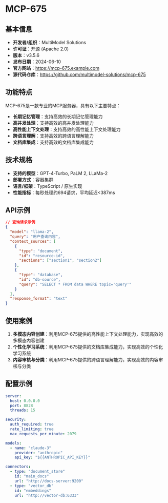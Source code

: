 # MCP-675

## 基本信息

- **开发者/组织**：MultiModel Solutions
- **许可证**：开源 (Apache 2.0)
- **版本**：v3.5.6
- **发布日期**：2024-06-10
- **官方网站**：https://mcp-675.example.com
- **源代码仓库**：https://github.com/multimodel-solutions/mcp-675

## 功能特点

MCP-675是一款专业的MCP服务器，具有以下主要特点：

- **长期记忆管理**：支持高效的长期记忆管理能力
- **高并发处理**：支持高效的高并发处理能力
- **高性能上下文处理**：支持高效的高性能上下文处理能力
- **跨语言理解**：支持高效的跨语言理解能力
- **文档库集成**：支持高效的文档库集成能力


## 技术规格

- **支持的模型**：GPT-4-Turbo, PaLM 2, LLaMa-2
- **部署方式**：容器集群
- **语言/框架**：TypeScript / 原生实现
- **性能指标**：每秒处理约694请求，平均延迟<387ms

## API示例

```json
// 查询请求示例
{
  "model": "llama-2",
  "query": "用户查询内容",
  "context_sources": [
    {
      "type": "document",
      "id": "resource-id",
      "sections": ["section1", "section2"]
    },
    {
      "type": "database",
      "id": "db-source",
      "query": "SELECT * FROM data WHERE topic='query'"
    }
  ],
  "response_format": "text"
}
```

## 使用案例

1. **多模态内容创建**：利用MCP-675提供的高性能上下文处理能力，实现高效的多模态内容创建
2. **个性化学习系统**：利用MCP-675提供的文档库集成能力，实现高效的个性化学习系统
3. **内容审核与分类**：利用MCP-675提供的跨语言理解能力，实现高效的内容审核与分类


## 配置示例

```yaml
server:
  host: 0.0.0.0
  port: 8828
  threads: 15

security:
  auth_required: true
  rate_limiting: true
  max_requests_per_minute: 2079

models:
  - name: "claude-3"
    provider: "anthropic"
    api_key: "${{ANTHROPIC_API_KEY}}"

connectors:
  - type: "document_store"
    id: "main_docs"
    url: "http://docs-server:9200"
  - type: "vector_db"
    id: "embeddings"
    url: "http://vector-db:6333"
```